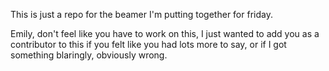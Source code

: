 This is just a repo for the beamer I'm putting together for friday.

Emily, don't feel like you have to work on this, I just wanted to add you as a contributor to this if you felt like you had lots more to say, or if I got something blaringly, obviously wrong. 
